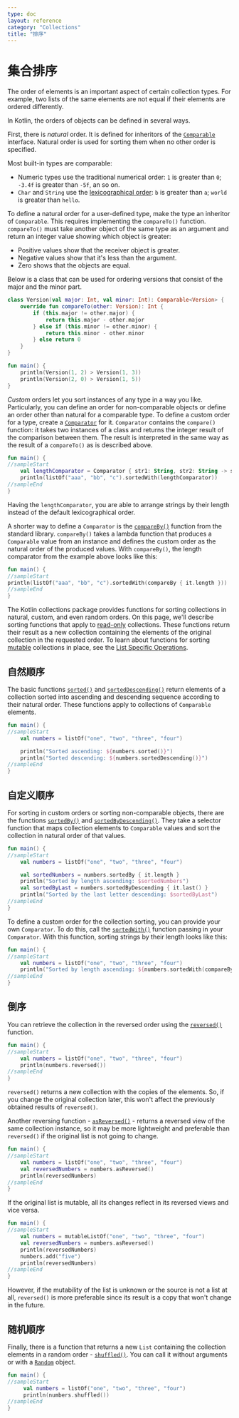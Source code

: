 ```yaml
---
type: doc
layout: reference
category: "Collections"
title: "排序"
---
```


# 集合排序

The order of elements is an important aspect of certain collection types.
For example, two lists of the same elements are not equal if their elements are ordered differently. 

In Kotlin, the orders of objects can be defined in several ways.

First, there is _natural_ order. It is defined for inheritors of the [`Comparable`](https://kotlinlang.org/api/latest/jvm/stdlib/kotlin/-comparable/index.html) interface.
Natural order is used for sorting them when no other order is specified.

Most built-in types are comparable:

* Numeric types use the traditional numerical order: `1` is greater than `0`; `-3.4f` is greater than `-5f`, an so on.
* `Char` and `String` use the [lexicographical order](https://en.wikipedia.org/wiki/Lexicographical_order): `b` is greater than `a`; `world` is greater than `hello`.

To define a natural order for a user-defined type, make the type an inheritor of `Comparable`.
This requires implementing the `compareTo()` function. `compareTo()` must take another object of the same type as an argument and return an integer value showing which object is greater:

* Positive values show that the receiver object is greater.
* Negative values show that it's less than the argument.
* Zero shows that the objects are equal.

Below is a class that can be used for ordering versions that consist of the major and the minor part.

<div class="sample" markdown="1" theme="idea" data-min-compiler-version="1.3">

```kotlin
class Version(val major: Int, val minor: Int): Comparable<Version> {
    override fun compareTo(other: Version): Int {
        if (this.major != other.major) {
            return this.major - other.major
        } else if (this.minor != other.minor) {
            return this.minor - other.minor
        } else return 0
    }
}

fun main() {    
    println(Version(1, 2) > Version(1, 3))
    println(Version(2, 0) > Version(1, 5))
}
```
</div>

_Custom_ orders let you sort instances of any type in a way you like.
Particularly, you can define an order for non-comparable objects or define an order other than natural for a comparable type.
To define a custom order for a type, create a [`Comparator`](https://kotlinlang.org/api/latest/jvm/stdlib/kotlin/-comparator/index.html) for it.
`Comparator` contains the `compare()` function: it takes two instances of a class and returns the integer result of the comparison between them.
The result is interpreted in the same way as the result of a `compareTo()` as is described above. 

<div class="sample" markdown="1" theme="idea" data-min-compiler-version="1.3">

```kotlin
fun main() {
//sampleStart
    val lengthComparator = Comparator { str1: String, str2: String -> str1.length - str2.length }
    println(listOf("aaa", "bb", "c").sortedWith(lengthComparator))
//sampleEnd
}

```
</div>

Having the `lengthComparator`, you are able to arrange strings by their length instead of the default lexicographical order.

A shorter way to define a `Comparator` is the [`compareBy()`](https://kotlinlang.org/api/latest/jvm/stdlib/kotlin.comparisons/compare-by.html) function from the standard library.
`compareBy()` takes a lambda function that produces a `Comparable` value from an instance and defines the custom order as the natural order of the produced values.
With `compareBy()`, the length comparator from the example above looks like this:

<div class="sample" markdown="1" theme="idea" data-min-compiler-version="1.3">

```kotlin
fun main() {
//sampleStart    
println(listOf("aaa", "bb", "c").sortedWith(compareBy { it.length }))
//sampleEnd
}

```
</div>

The Kotlin collections package provides functions for sorting collections in natural, custom, and even random orders.
On this page, we'll describe sorting functions that apply to [read-only](collections-overview.html#集合类型) collections.
These functions return their result as a new collection containing the elements of the original collection in the requested order.
To learn about functions for sorting [mutable](collections-overview.html#集合类型) collections in place, see the [List Specific Operations](list-operations.html#排序).

## 自然顺序

The basic functions [`sorted()`](https://kotlinlang.org/api/latest/jvm/stdlib/kotlin.collections/sorted.html) and [`sortedDescending()`](https://kotlinlang.org/api/latest/jvm/stdlib/kotlin.collections/sorted-descending.html) return elements of a collection sorted into ascending and descending sequence according to their natural order.
These functions apply to collections of `Comparable` elements.

<div class="sample" markdown="1" theme="idea" data-min-compiler-version="1.3">

```kotlin
fun main() {
//sampleStart
    val numbers = listOf("one", "two", "three", "four")

    println("Sorted ascending: ${numbers.sorted()}")
    println("Sorted descending: ${numbers.sortedDescending()}")
//sampleEnd
}

```
</div>

## 自定义顺序
 
For sorting in custom orders or sorting non-comparable objects, there are the functions [`sortedBy()`](https://kotlinlang.org/api/latest/jvm/stdlib/kotlin.collections/sorted-by.html) and [`sortedByDescending()`](https://kotlinlang.org/api/latest/jvm/stdlib/kotlin.collections/sorted-by-descending.html).
They take a selector function that maps collection elements to `Comparable` values and sort the collection in natural order of that values.

<div class="sample" markdown="1" theme="idea" data-min-compiler-version="1.3">

```kotlin
fun main() {
//sampleStart
    val numbers = listOf("one", "two", "three", "four")

    val sortedNumbers = numbers.sortedBy { it.length }
    println("Sorted by length ascending: $sortedNumbers")
    val sortedByLast = numbers.sortedByDescending { it.last() }
    println("Sorted by the last letter descending: $sortedByLast")
//sampleEnd
}

```
</div>

To define a custom order for the collection sorting, you can provide your own `Comparator`.
To do this, call the [`sortedWith()`](https://kotlinlang.org/api/latest/jvm/stdlib/kotlin.collections/sorted-with.html) function passing in your `Comparator`.
With this function, sorting strings by their length looks like this:

<div class="sample" markdown="1" theme="idea" data-min-compiler-version="1.3">

```kotlin
fun main() {
//sampleStart
    val numbers = listOf("one", "two", "three", "four")
    println("Sorted by length ascending: ${numbers.sortedWith(compareBy { it.length })}")
//sampleEnd
}

```
</div>

## 倒序

You can retrieve the collection in the reversed order using the [`reversed()`](https://kotlinlang.org/api/latest/jvm/stdlib/kotlin.collections/reversed.html) function.

<div class="sample" markdown="1" theme="idea" data-min-compiler-version="1.3">

```kotlin
fun main() {
//sampleStart
    val numbers = listOf("one", "two", "three", "four")
    println(numbers.reversed())
//sampleEnd
}

```
</div>

`reversed()` returns a new collection with the copies of the elements.
So, if you change the original collection later, this won't affect the previously obtained results of `reversed()`.

Another reversing function - [`asReversed()`](https://kotlinlang.org/api/latest/jvm/stdlib/kotlin.collections/as-reversed.html) - returns a reversed view of the same collection instance, so it may be more lightweight and preferable than `reversed()` if the original list is not going to change.

<div class="sample" markdown="1" theme="idea" data-min-compiler-version="1.3">

```kotlin
fun main() {
//sampleStart
    val numbers = listOf("one", "two", "three", "four")
    val reversedNumbers = numbers.asReversed()
    println(reversedNumbers)
//sampleEnd
}

```
</div>

If the original list is mutable, all its changes reflect in its reversed views and vice versa.

<div class="sample" markdown="1" theme="idea" data-min-compiler-version="1.3">

```kotlin
fun main() {
//sampleStart
    val numbers = mutableListOf("one", "two", "three", "four")
    val reversedNumbers = numbers.asReversed()
    println(reversedNumbers)
    numbers.add("five")
    println(reversedNumbers)
//sampleEnd
}

```
</div>

However, if the mutability of the list is unknown or the source is not a list at all, `reversed()` is more preferable since its result is a copy that won't change in the future.

## 随机顺序

Finally, there is a function that returns a new `List` containing the collection elements in a random order - [`shuffled()`](https://kotlinlang.org/api/latest/jvm/stdlib/kotlin.collections/shuffled.html).
You can call it without arguments or with a [`Random`](https://kotlinlang.org/api/latest/jvm/stdlib/kotlin.random/-random/index.html) object.

<div class="sample" markdown="1" theme="idea" data-min-compiler-version="1.3">

```kotlin
fun main() {
//sampleStart
     val numbers = listOf("one", "two", "three", "four")
     println(numbers.shuffled())
//sampleEnd
}

```
</div>
